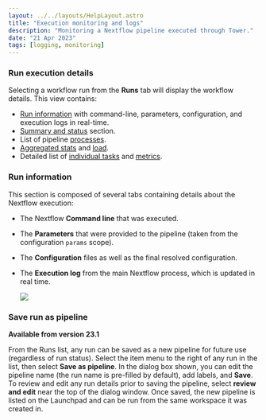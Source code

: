 ```yaml
---
layout: ../../layouts/HelpLayout.astro
title: "Execution monitoring and logs"
description: "Monitoring a Nextflow pipeline executed through Tower."
date: "21 Apr 2023"
tags: [logging, monitoring]
---
```


### Run execution details

Selecting a workflow run from the **Runs** tab will display the workflow details. This view contains:

- [Run information](#run-information) with command-line, parameters, configuration, and execution logs in real-time.
- [Summary and status](./summary.md) section.
- List of pipeline [processes](./processes.md).
- [Aggregated stats](./aggregate_stats.md) and [load](./aggregate_stats.md#load-and-utilization).
- Detailed list of [individual tasks](./tasks.md#task-table) and [metrics](./tasks.md#resource-metrics).

### Run information

This section is composed of several tabs containing details about the Nextflow execution:

- The Nextflow **Command line** that was executed.

- The **Parameters** that were provided to the pipeline (taken from the configuration `params` scope).

- The **Configuration** files as well as the final resolved configuration.

- The **Execution log** from the main Nextflow process, which is updated in real time.

  ![](_images/monitoring_exec_log.png)

### Save run as pipeline

**Available from version 23.1**

From the Runs list, any run can be saved as a new pipeline for future use (regardless of run status). Select the item menu to the right of any run in the list, then select **Save as pipeline**. In the dialog box shown, you can edit the pipeline name (the run name is pre-filled by default), add labels, and **Save**. To review and edit any run details prior to saving the pipeline, select **review and edit** near the top of the dialog window. Once saved, the new pipeline is listed on the Launchpad and can be run from the same workspace it was created in.